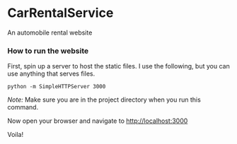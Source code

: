 # CarRentalService
An automobile rental website

### How to run the website

First, spin up a server to host the static files. I use the following, but you can use anything that serves files.

`python -m SimpleHTTPServer 3000`

*Note:* Make sure you are in the project directory when you run this command.

Now open your browser and navigate to [http://localhost:3000](http://localhost:3000)

Voila!
